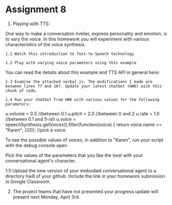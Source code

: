 # Assignment 8

1. Playing with TTS:

One way to make a conversation livelier, express personality and emotion, is to vary the voice. In this homework you will experiment with various characteristics of the voice synthesis.

	1.1 Watch this introduction to Text-to-Speech technology

	1.2 Play with varying voice parameters using this example

You can read the details about this example and TTS API in general here: 

	1.3 Examine the attached verbal.js. The modifications I made are between lines 77 and 107. Update your latest chatbot (HW6) with this chunk of code.

	1.4 Run your chatbot from HW6 with various values for the following parameters:

  u.volume = 0.5 //between 0.1
  u.pitch = 2.0 //between 0 and 2
  u.rate = 1.0 //between 0.1 and 5-ish
  u.voice = speechSynthesis.getVoices().filter(function(voice) { return voice.name == "Karen"; })[0]; //pick a voice

To see the possible values of voices, in addition to "Karen", run your script with the debug console open.


Pick the values of the parameters that you like the best with your conversational agent's character.

1.5 Upload the new version of your embodied conversational agent to a directory hw8 of your github. Include the link in your homework submission in Google Classroom.

2. The project teams that have not presented your progress update will present next Monday, April 3rd. 

